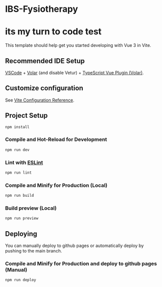 # IBS-Fysiotherapy
# its my turn to code test

This template should help get you started developing with Vue 3 in Vite.

## Recommended IDE Setup

[VSCode](https://code.visualstudio.com/) + [Volar](https://marketplace.visualstudio.com/items?itemName=Vue.volar) (and disable Vetur) + [TypeScript Vue Plugin (Volar)](https://marketplace.visualstudio.com/items?itemName=Vue.vscode-typescript-vue-plugin).

## Customize configuration

See [Vite Configuration Reference](https://vitejs.dev/config/).

## Project Setup

```sh
npm install
```

### Compile and Hot-Reload for Development

```sh
npm run dev
```

### Lint with [ESLint](https://eslint.org/)

```sh
npm run lint
```

### Compile and Minify for Production (Local)

```sh
npm run build
```

### Build preview (Local)

```sh
npm run preview
```

## Deploying

You can manually deploy to github pages or automatically deploy by pushing to the main branch.

### Compile and Minify for Production and deploy to github pages (Manual)
```sh
npm run deploy
```
